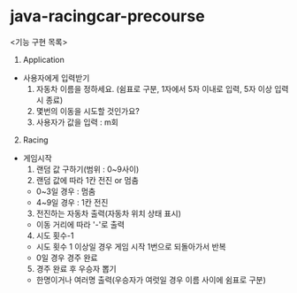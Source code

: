 # java-racingcar-precourse

<기능 구현 목록>

1. Application
 - 사용자에게 입력받기
   1) 자동차 이름을 정하세요. (쉼표로 구분, 1자에서 5자 이내로 입력, 5자 이상 입력시 종료)
   2) 몇번의 이동을 시도할 것인가요?
   3) 사용자가 값을 입력 : m회 

2. Racing
 - 게임시작
   1) 랜덤 값 구하기(범위 : 0~9사이)
   2) 랜덤 값에 따라 1칸 전진 or 멈춤
    - 0~3일 경우 : 멈춤
    - 4~9일 경우 : 1칸 전진
   3) 전진하는 자동차 출력(자동차 위치 상태 표시)
    - 이동 거리에 따라 '-'로 출력
   4) 시도 횟수-1
    - 시도 횟수 1 이상일 경우 게임 시작 1번으로 되돌아가서 반복
    - 0일 경우 경주 완료
   5) 경주 완료 후 우승자 뽑기
    - 한명이거나 여러명 출력(우승자가 여럿일 경우 이름 사이에 쉼표로 구분)
